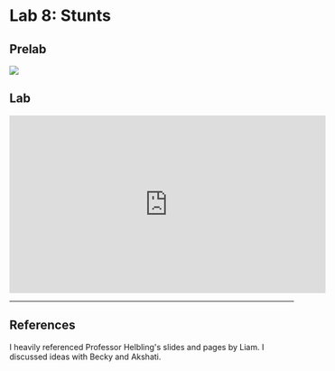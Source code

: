# Lab 8: Stunts

## Prelab



![](images/Lab8/distance.jpeg)


## Lab


<iframe width="560" height="315" src="https://www.youtube.com/embed/kqI4PpA5Q6U" frameborder="0" allow="accelerometer; autoplay; encrypted-media; gyroscope; picture-in-picture" allowfullscreen></iframe>

___
## References
I heavily referenced Professor Helbling's slides and pages by Liam. I discussed ideas with Becky and Akshati.
